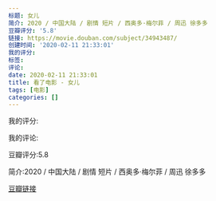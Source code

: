 ```yaml
---
标题: 女儿
简介: 2020 / 中国大陆 / 剧情 短片 / 西奥多·梅尔菲 / 周迅 徐多多
豆瓣评分: '5.8'
链接: https://movie.douban.com/subject/34943487/
创建时间: '2020-02-11 21:33:01'
我的评分:
标签:
评论:
date: 2020-02-11 21:33:01
title: 看了电影 - 女儿
tags: [电影]
categories: []
---
```


我的评分:

我的评论:

豆瓣评分:5.8

简介:2020 / 中国大陆 / 剧情 短片 / 西奥多·梅尔菲 / 周迅 徐多多

[豆瓣链接](https://movie.douban.com/subject/34943487/)

